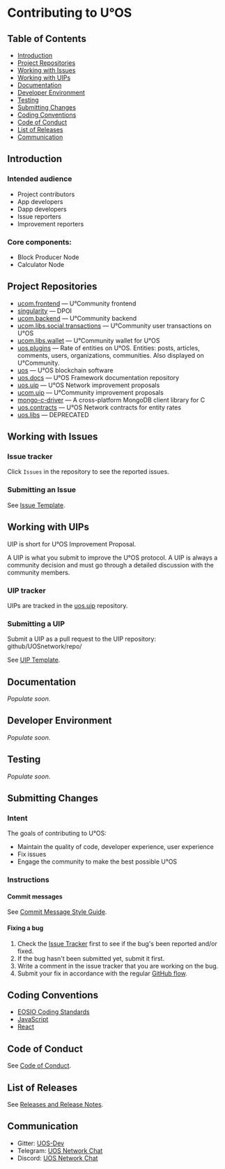Contributing to U°OS
====================

Table of Contents
-----------------

* [Introduction](#introduction)
* [Project Repositories](#repos)
* [Working with Issues](#issues)
* [Working with UIPs](#uips)
* [Documentation](#docs)
* [Developer Environment](#environment)
* [Testing](#testing)
* [Submitting Changes](#commits)
* [Coding Conventions](#codestyle)
* [Code of Conduct](#conduct)
* [List of Releases](#releases)
* [Communication](#communication)

Introduction <a name="introduction"></a>
----------------------------------------

### Intended audience

* Project contributors
* App developers
* Dapp developers
* Issue reporters
* Improvement reporters

### Core components:

* Block Producer Node
* Calculator Node

Project Repositories <a name="repos"></a>
-----------------------------------------

* [ucom.frontend](https://github.com/UOSnetwork/ucom.frontend) — U°Community frontend
* [singularity](https://github.com/UOSnetwork/singularity) — DPOI
* [ucom.backend](https://github.com/UOSnetwork/ucom.backend) — U°Community backend
* [ucom.libs.social.transactions](https://github.com/UOSnetwork/ucom.libs.social.transactions) — U°Community user transactions on U°OS
* [ucom.libs.wallet](https://github.com/UOSnetwork/ucom.libs.wallet) — U°Community wallet for U°OS
* [uos.plugins](https://github.com/UOSnetwork/uos.plugins) — Rate of entities on U°OS. Entities: posts, articles, comments, users, organizations, communities. Also displayed on U°Community.
* [uos](https://github.com/UOSnetwork/uos) — U°OS blockchain software
* [uos.docs](https://github.com/UOSnetwork/uos.docs) — U°OS Framework documentation repository
* [uos.uip](https://github.com/UOSnetwork/uos.uip) — U°OS Network improvement proposals
* [ucom.uip](https://github.com/UOSnetwork/ucom.uip) — U°Community improvement proposals
* [mongo-c-driver](https://github.com/UOSnetwork/mongo-c-driver) — A cross-platform MongoDB client library for C
* [uos.contracts](https://github.com/UOSnetwork/uos.contracts) — U°OS Network contracts for entity rates
* [uos.libs](https://github.com/UOSnetwork/uos.libs) — DEPRECATED

Working with Issues <a name="issues"></a>
-----------------------------------------

### Issue tracker

Click ``Issues`` in the repository to see the reported issues.

### Submitting an Issue

See [Issue Template](issue_template.md).

Working with UIPs <a name="uips"></a>
-------------------------------------

UIP is short for U°OS Improvement Proposal.

A UIP is what you submit to improve the U°OS protocol. A UIP is always a community decision and must go through a detailed discussion with the community members.

### UIP tracker

UIPs are tracked in the [uos.uip](https://github.com/UOSnetwork/uos.uip) repository.

### Submitting a UIP

Submit a UIP as a pull request to the UIP repository: github/UOSnetwork/repo/

See [UIP Template](../../../uos.uip/blob/master/uip_template.md).

Documentation <a name="docs"></a>
---------------------------------

*Populate soon*.

Developer Environment <a name="environment"></a>
------------------------------------------------

*Populate soon*.

Testing <a name="testing"></a>
------------------------------

*Populate soon*.

Submitting Changes <a name="commits"></a>
-----------------------------------------

### Intent

The goals of contributing to U°OS:

* Maintain the quality of code, developer experience, user experience
* Fix issues
* Engage the community to make the best possible U°OS

### Instructions

#### Commit messages

See [Commit Message Style Guide](commit_message.md).

#### Fixing a bug

1. Check the [Issue Tracker](#issues) first to see if the bug's been reported and/or fixed.
2. If the bug hasn't been submitted yet, submit it first.
3. Write a comment in the issue tracker that you are working on the bug.
4. Submit your fix in accordance with the regular [GitHub flow](https://help.github.com/articles/github-flow/).

Coding Conventions <a name="codestyle"></a>
-------------------------------------------

* [EOSIO Coding Standards](https://developers.eos.io/eosio-home/docs/coding-standards)
* [JavaScript](https://standardjs.com/)
* [React](https://github.com/airbnb/javascript/tree/master/react)

Code of Conduct <a name="conduct"></a>
--------------------------------------

See [Code of Conduct](code_of_conduct.md).

List of Releases <a name="releases"></a>
----------------------------------------

See [Releases and Release Notes](releases.md).

Communication <a name="communication"></a>
------------------------------------------

* Gitter: [UOS-Dev](https://gitter.im/UOS-Dev/)
* Telegram: [UOS Network Chat](https://t.me/uos_network_en)
* Discord: [UOS Network Chat](https://discord.gg/Bcq2Q5C)
